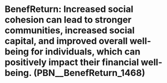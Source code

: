 # BenefReturn: __Increased social cohesion can lead to stronger communities, increased social capital, and improved overall well-being for individuals, which can positively impact their financial well-being.__ (PBN__BenefReturn_1468)

